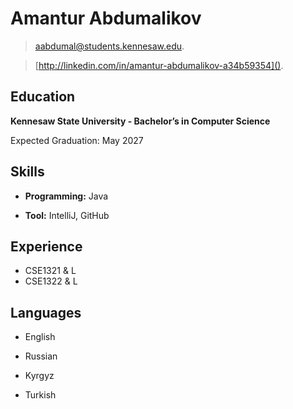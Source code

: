# **Amantur Abdumalikov**

> [aabdumal@students.kennesaw.edu](mailto:aabdumal@students.kennesaw.edu).


> [http://linkedin.com/in/amantur-abdumalikov-a34b59354]().


## Education 
**Kennesaw State University - Bachelor’s in Computer Science**


Expected Graduation: May 2027

## Skills
- **Programming:** Java

  
- **Tool:** IntelliJ, GitHub

## Experience 
- CSE1321 & L
- CSE1322 & L

## Languages 
- English

  
- Russian

  
- Kyrgyz


- Turkish
